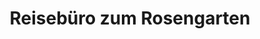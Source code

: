 ---
title: "Reisebüro zum Rosengarten"
url: /leipzig/reisebuero-zum-rosengarten/
shop: Reisebüro
---